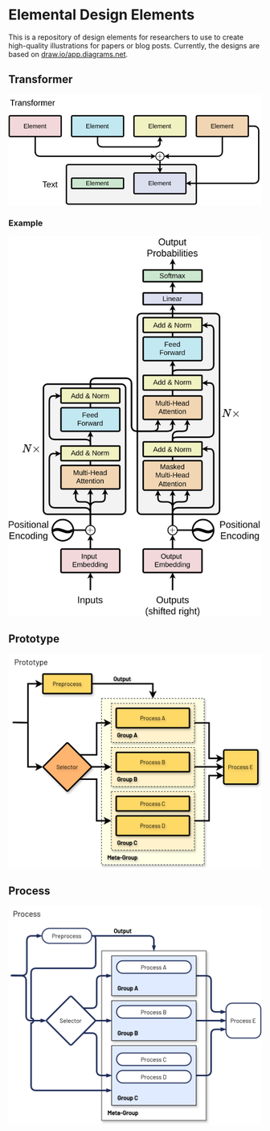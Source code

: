# Elemental Design Elements
This is a repository of design elements for researchers to use to create high-quality illustrations for papers or blog posts. Currently, the designs are based on [draw.io/app.diagrams.net](https://draw.io).

## Transformer

[<img alt="Transformer-inspired design" src="https://raw.githubusercontent.com/mkturkcan/elemental-design-elements/ce6468cd8fc4c4f5dec600ba53c96db4b553d37f/renders/transformer_design.drawio.svg" />](https://github.com/mkturkcan/elemental-design-elements/blob/main/designs/transformer_design.drawio)

### Example

[<img alt="Transformer Diagram" src="https://raw.githubusercontent.com/mkturkcan/elemental-design-elements/d4d2ca90fa6611418e33cc4b24dbef35d32b0b25/renders/transformer_example.drawio.svg" />](https://github.com/mkturkcan/elemental-design-elements/blob/main/examples/transformer/transformer_example.drawio)

## Prototype

[<img alt="Transformer-inspired design" src="https://raw.githubusercontent.com/mkturkcan/elemental-design-elements/ce6468cd8fc4c4f5dec600ba53c96db4b553d37f/renders/prototype_design.drawio.svg" />](https://github.com/mkturkcan/elemental-design-elements/blob/main/designs/prototype_design.drawio)

## Process

[<img alt="Transformer-inspired design" src="https://raw.githubusercontent.com/mkturkcan/elemental-design-elements/dd0dddb1f1c45e51803a2cc06a47c499af5b37c3/renders/process_design.drawio.svg" />](https://github.com/mkturkcan/elemental-design-elements/blob/main/designs/process_design.drawio)
